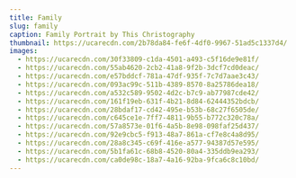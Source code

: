 ```yaml
---
title: Family
slug: family
caption: Family Portrait by This Christography
thumbnail: https://ucarecdn.com/2b78da84-fe6f-4df0-9967-51ad5c1337d4/
images:
  - https://ucarecdn.com/30f33809-c1da-4501-a493-c5f16de9e81f/
  - https://ucarecdn.com/55ab4620-2cb2-41a8-9f2b-3dcf7cd0deac/
  - https://ucarecdn.com/e57bddcf-781a-47df-935f-7c7d7aae3c43/
  - https://ucarecdn.com/093ac99c-511b-4389-8570-8a25786dea18/
  - https://ucarecdn.com/a532c589-9502-4d2c-b7c9-ab77987cde42/
  - https://ucarecdn.com/161f19eb-631f-4b21-8d84-62444352bdcb/
  - https://ucarecdn.com/28bdaf17-cd42-495e-b53b-68c27f6505de/
  - https://ucarecdn.com/c645ce1e-7ff7-4811-9b55-b772c320c78a/
  - https://ucarecdn.com/57a8573e-01f6-4a5b-8e98-098faf25d437/
  - https://ucarecdn.com/92e9cbc5-f913-48a7-861a-cf7e8c4a8d95/
  - https://ucarecdn.com/28a8c345-c69f-416e-a577-94387d57e595/
  - https://ucarecdn.com/5b1fa61c-68b8-4520-80a4-335ddb9ea293/
  - https://ucarecdn.com/ca0de98c-18a7-4a16-92ba-9fca6c8c10bd/
---
```

